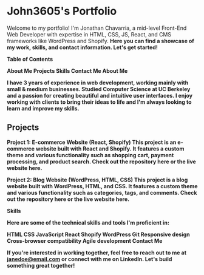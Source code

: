 <h1>John3605's Portfolio</h1>

Welcome to my portfolio! I'm Jonathan Chavarria, a mid-level Front-End Web Developer with expertise in HTML, CSS, JS, React, and CMS frameworks like WordPress and Shopify. 
<strong>Here you can find a showcase of my work, skills, and contact information.<strong> Let's get started!

Table of Contents

About Me
Projects
Skills
Contact Me
About Me

I have 3 years of experience in web development, working mainly with small & medium businesses. Studied Computer Science at UC Berkeley and a passion for creating beautiful and intuitive user interfaces. I enjoy working with clients to bring their ideas to life and I'm always looking to learn and improve my skills.

<h2>Projects</h2>

Project 1: E-commerce Website (React, Shopify)
This project is an e-commerce website built with React and Shopify. It features a custom theme and various functionality such as shopping cart, payment processing, and product search. Check out the repository here or the live website here.

Project 2: Blog Website (WordPress, HTML, CSS)
This project is a blog website built with WordPress, HTML, and CSS. It features a custom theme and various functionality such as categories, tags, and comments. Check out the repository here or the live website here.

Skills

Here are some of the technical skills and tools I'm proficient in:

HTML
CSS
JavaScript
React
Shopify
WordPress
Git
Responsive design
Cross-browser compatibility
Agile development
Contact Me

If you're interested in working together, feel free to reach out to me at janedoe@email.com or connect with me on LinkedIn. Let's build something great together!
